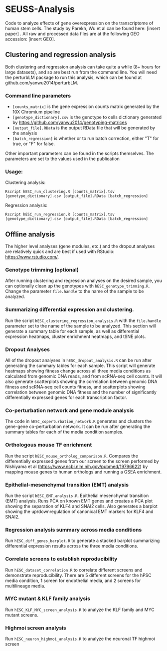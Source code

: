 # SEUSS-Analysis
Code to analyze effects of gene overexpression on the transcriptome of human stem cells. The study by Parekh, Wu et al can be found here: [insert paper] . All raw and processed data files are at the following GEO accession: [insert GEO].

## Clustering and regression analysis
Both clustering and regression analysis can take quite a while (8+ hours for large datasets), and so are best run from the command line. You will need the perturbLM package to run this analysis, which can be found at github.com/yanwu2014/perturbLM. 

### Command line parameters
* `[counts_matrix]` is the gene expression counts matrix generated by the 10X Chromium pipeline
* `[genotype_dictionary].csv` is the genotype to cells dictionary generated by https://github.com/yanwu2014/genotyping-matrices
* `[output_file].RData` is the output RData file that will be generated by the analysis
* `[batch_regression]` is whether or to run batch correction, either "T" for true, or "F" for false.

Other important parameters can be found in the scripts themselves. The parameters are set to the values used in the publication

### Usage:
Clustering analysis:
```
Rscript hESC_run_clustering.R [counts_matrix].tsv [genotype_dictionary].csv [output_file].RData [batch_regression]
```

Regression analysis:
```
Rscript hESC_run_regression.R [counts_matrix].tsv [genotype_dictionary].csv [output_file].RData [batch_regression]
```

##  Offline analysis
The higher level analyses (gene modules, etc.) and the dropout analyses are relatively quick and are best if used with RStudio: https://www.rstudio.com/.

### Genotype trimming (optional)
After running clustering and regression analyses on the desired sample, you can optionally clean up the genotypes with `hESC_genotype_trimming.R`. Change the parameter `file.handle` to the name of the sample to be analyzed.

### Summarizing differential expression and clustering.
Run the script `hESC_clustering_regression_analysis.R` with the `file.handle` parameter set to the name of the sample to be analyzed. This section will generate a summary table for each sample, as well as differential expression heatmaps, cluster enrichment heatmaps, and tSNE plots.

### Dropout Analyses
All of the dropout analyses in `hESC_dropout_analysis.R` can be run after generating the summary tables for each sample. This script will generate heatmaps showing fitness change across all three media conditions as calculated from genomic DNA reads, and from scRNA-seq cell counts. It will also generate scatterplots showing the correlation between genomic DNA fitness and scRNA-seq cell counts fitness, and scatterplots showing correlation between genomic DNA fitness and the number of significantly differentially expressed genes for each transcription factor.

### Co-perturbation network and gene module analysis
The code in `hESC_coperturbation_network.R` generates and clusters the gene-gene co-perturbation network. It can be run after generating the summary tables for each of the media condition samples.

### Orthologous mouse TF enrichment
Run the script `hESC_mouse_ortholog_comparison.R`. Compares the differentially expressed genes from our screen to the screen performed by Nishiyama et al (https://www.ncbi.nlm.nih.gov/pubmed/19796622) by mapping mouse genes to human orthologs and running a GSEA enrichment.

### Epithelial-mesenchymal transition (EMT) analysis
Run the script `hESC_EMT_analysis.R`. Epithelial mesenchymal transition (EMT) analysis. Runs PCA on known EMT genes and creates a PCA plot showing the separation of KLF4 and SNAI2 cells. Also generates a barplot showing the up/downregulation of canonical EMT markers for KLF4 and SNAI2.

### Regression analysis summary across media conditions
Run `hESC_diff_genes_barplot.R` to generate a stacked barplot summarizing differential expression results across the three media conditions.

### Correlate screens to establish reproducibility
Run `hESC_dataset_correlation.R` to correlate different screens and demonstrate reproducibility. There are 5 different screens for the hPSC media condition, 1 screen for endothelial media, and 2 screens for multilineage media.

### MYC mutant & KLF family analysis
Run `hESC_KLF_MYC_screen_analysis.R` to analyze the KLF family and MYC mutant screens.

### Highmoi screen analysis
Run `hESC_neuron_highmoi_analysis.R` to analyze the neuronal TF highmoi screen
